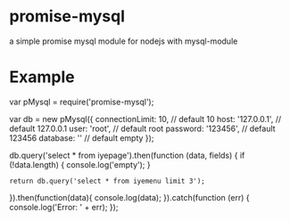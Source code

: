 # promise-mysql
a simple promise mysql module for nodejs with mysql-module

# Example
var pMysql = require('promise-mysql');

var db = new pMysql({
    connectionLimit: 10,  // default 10
    host: '127.0.0.1',    // default 127.0.0.1
    user: 'root',         // default root
    password: '123456',   // default 123456
    database: ''          // default empty
});

db.query('select * from iyepage').then(function (data, fields) {
    if (!data.length) {
        console.log('empty');
    }

    return db.query('select * from iyemenu limit 3');
}).then(function(data){
    console.log(data);
}).catch(function (err) {
    console.log('Error: ' + err);
});

